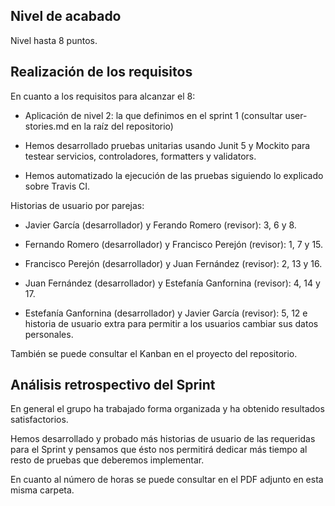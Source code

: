 ## Nivel de acabado

Nivel hasta 8 puntos.

## Realización de los requisitos

En cuanto a los requisitos para alcanzar el 8:

- Aplicación de nivel 2: la que definimos en el sprint 1 (consultar user-stories.md en la raíz del repositorio) 
  
- Hemos desarrollado pruebas unitarias usando Junit 5 y Mockito para testear servicios, controladores, formatters y validators.
  
- Hemos automatizado la ejecución de las pruebas siguiendo lo explicado sobre Travis CI.

Historias de usuario por parejas:

-  Javier García (desarrollador) y Ferando Romero (revisor): 3, 6 y 8.  

-  Fernando Romero (desarrollador) y Francisco Perejón (revisor): 1, 7 y 15.

-  Francisco Perejón (desarrollador) y Juan Fernández (revisor): 2, 13 y 16. 
-  Juan Fernández (desarrollador) y Estefanía Ganfornina (revisor): 4, 14 y 17.
-  Estefanía Ganfornina (desarrollador) y Javier García (revisor): 5, 12 e historia de usuario extra para permitir a los usuarios cambiar sus datos personales.  

También se puede consultar el Kanban en el proyecto del repositorio.

## Análisis retrospectivo del Sprint

En general el grupo ha trabajado forma organizada y ha obtenido resultados satisfactorios.  
  
Hemos desarrollado y probado más historias de usuario de las requeridas para el Sprint y pensamos que ésto nos permitirá dedicar más tiempo al resto de pruebas que deberemos implementar.

En cuanto al número de horas se puede consultar en el PDF adjunto en esta misma carpeta.

